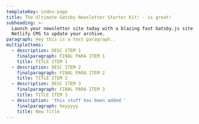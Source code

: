 ```yaml
---
templateKey: index-page
title: The Ultimate Gatsby Newsletter Starter Kit! - is great!
subheading: >-
  Launch your newsletter site today with a blazing fast Gatsby.js site - and
  Netlify CMS to update your archive.
paragraph: Hey this is a test paragraph..
multipleItems:
  - description: DESC ITEM 1
    finalparagraph: FINAL PARA ITEM 1
    title: TITLE ITEM 1
  - description: DESC ITEM 2
    finalparagraph: FINAL PARA ITEM 2
    title: TITLE ITEM 2
  - description: DESC ITEM 3
    finalparagraph: FINAL PARA ITEM 3
    title: TITLE ITEM 3
  - description: 'this stuff has been added '
    finalparagraph: heyyyyy
    title: New Title
---
```


